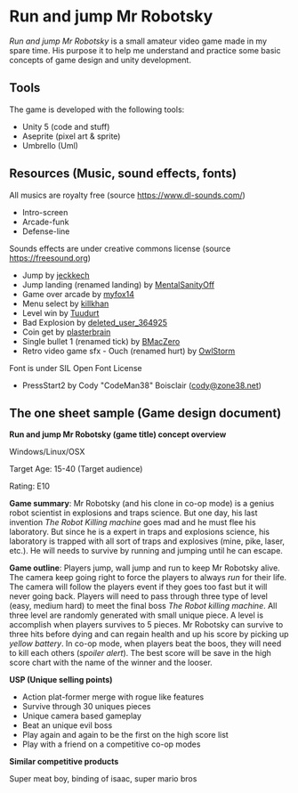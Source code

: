 # Run and jump Mr Robotsky

*Run and jump Mr Robotsky* is a small amateur video game made in my spare time. His purpose it to help me understand and practice some basic concepts of game design and unity development. 



## Tools

The game is developed with the following tools:

- Unity 5 (code and stuff)
- Aseprite (pixel art & sprite)
- Umbrello (Uml)




## Resources (Music, sound effects, fonts)

All musics are royalty free (source https://www.dl-sounds.com/)

* Intro-screen
* Arcade-funk
* Defense-line




Sounds effects are under creative commons license (source https://freesound.org)

- Jump by [jeckkech](http://freesound.org/people/jeckkech/)
- Jump landing (renamed landing) by [MentalSanityOff](https://opengameart.org/content/jump-landing-sound)
- Game over arcade by [myfox14](http://freesound.org/people/myfox14/)
- Menu select by [killkhan](http://freesound.org/people/killkhan/)
- Level win by [Tuudurt](https://freesound.org/people/Tuudurt/sounds/258142/)
- Bad Explosion by [deleted_user_364925](https://freesound.org/people/deleted_user_364925/)
- Coin get by [plasterbrain](https://freesound.org/people/plasterbrain/)
- Single bullet 1 (renamed tick) by [BMacZero](https://freesound.org/people/BMacZero/)
- Retro video game sfx - Ouch (renamed hurt) by [OwlStorm](https://freesound.org/people/OwlStorm/)




Font is under SIL Open Font License 

* PressStart2 by Cody "CodeMan38" Boisclair (cody@zone38.net)



## The one sheet sample (Game design document)

**Run and jump Mr Robotsky (game title) concept overview**

Windows/Linux/OSX

Target Age: 15-40 (Target audience)

Rating: E10

**Game summary**: Mr Robotsky (and his clone in co-op mode) is a genius robot scientist in explosions and traps science. But one day, his last invention *The Robot Killing machine* goes mad and he must flee his laboratory. But since he is a expert in traps and explosions science, his laboratory is trapped with all sort of traps and explosives (mine, pike, laser, etc.). He will needs to survive by running and jumping until he can escape.

**Game outline**: Players jump, wall jump and run to keep Mr Robotsky alive. The camera keep going right to force the players to always *run* for their life. The camera will follow the players event if they goes too fast but it will never going back. Players will need to pass through three type of level (easy, medium hard) to meet the final boss *The Robot killing machine*. All three level are randomly generated with small unique piece. A level is accomplish when players survives to 5 pieces. Mr Robotsky can survive to three hits before dying and can regain health and up his score by picking up *yellow battery*.  In co-op mode, when players beat the boos, they will need to kill each others (*spoiler alert*). The best score will be save in the high score chart with the name of the winner and the looser.

**USP (Unique selling points)**

* Action plat-former merge with rogue like features
* Survive through 30 uniques pieces
* Unique camera based gameplay
* Beat an unique evil boss
* Play again and again to be the first on the high score list
* Play with a friend on a competitive co-op modes

**Similar competitive products**

Super meat boy, binding of isaac, super mario bros